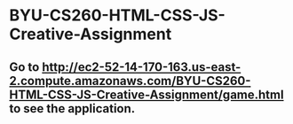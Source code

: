 # BYU-CS260-HTML-CSS-JS-Creative-Assignment

## Go to http://ec2-52-14-170-163.us-east-2.compute.amazonaws.com/BYU-CS260-HTML-CSS-JS-Creative-Assignment/game.html to see the application.
